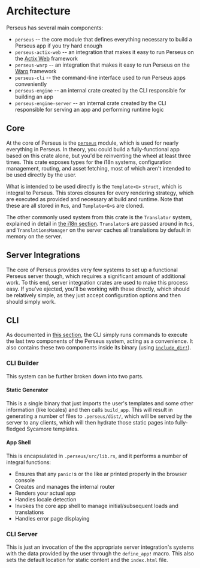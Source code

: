 # Architecture

Perseus has several main components:

-   `perseus` -- the core module that defines everything necessary to build a Perseus app if you try hard enough
-   `perseus-actix-web` -- an integration that makes it easy to run Perseus on the [Actix Web](https://actix.rs) framework
-   `perseus-warp` -- an integration that makes it easy to run Perseus on the [Warp](https://github.com/seanmonstar/warp) framework
-   `perseus-cli` -- the command-line interface used to run Perseus apps conveniently
-   `perseus-engine` -- an internal crate created by the CLI responsible for building an app
-   `perseus-engine-server` -- an internal crate created by the CLI responsible for serving an app and performing runtime logic

## Core

At the core of Perseus is the [`perseus`](https://docs.rs/perseus) module, which is used for nearly everything in Perseus. In theory, you could build a fully-functional app based on this crate alone, but you'd be reinventing the wheel at least three times. This crate exposes types for the i18n systems, configuration management, routing, and asset fetching, most of which aren't intended to be used directly by the user.

What is intended to be used directly is the `Template<G>` `struct`, which is integral to Perseus. This stores closures for every rendering strategy, which are executed as provided and necessary at build and runtime. Note that these are all stored in `Rc`s, and `Template<G>`s are cloned.

The other commonly used system from this crate is the `Translator` system, explained in detail in [the i18n section](:i18n/intro). `Translator`s are passed around in `Rc`s, and `TranslationsManager` on the server caches all translations by default in memory on the server.

## Server Integrations

The core of Perseus provides very few systems to set up a functional Perseus server though, which requires a significant amount of additional work. To this end, server integration crates are used to make this process easy. If you've ejected, you'll be working with these directly, which should be relatively simple, as they just accept configuration options and then should simply work.

## CLI

As documented in [this section](:cli), the CLI simply runs commands to execute the last two components of the Perseus system, acting as a convenience. It also contains these two components inside its binary (using [`include_dir!`](https://github.com/Michael-F-Bryan/include_dir)).

### CLI Builder

This system can be further broken down into two parts.

#### Static Generator

This is a single binary that just imports the user's templates and some other information (like locales) and then calls `build_app`. This will result in generating a number of files to `.perseus/dist/`, which will be served by the server to any clients, which will then hydrate those static pages into fully-fledged Sycamore templates.

#### App Shell

This is encapsulated in `.perseus/src/lib.rs`, and it performs a number of integral functions:

-   Ensures that any `panic!`s or the like ar printed properly in the browser console
-   Creates and manages the internal router
-   Renders your actual app
-   Handles locale detection
-   Invokes the core app shell to manage initial/subsequent loads and translations
-   Handles error page displaying

### CLI Server

This is just an invocation of the the appropriate server integration's systems with the data provided by the user through the `define_app!` macro. This also sets the default location for static content and the `index.html` file.
